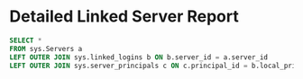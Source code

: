 # Detailed Linked Server Report

```sql
SELECT *
FROM sys.Servers a
LEFT OUTER JOIN sys.linked_logins b ON b.server_id = a.server_id
LEFT OUTER JOIN sys.server_principals c ON c.principal_id = b.local_principal_id
```

